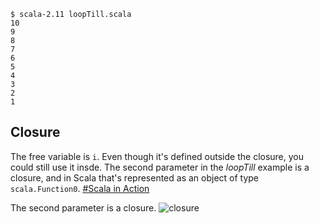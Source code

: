 
```
$ scala-2.11 loopTill.scala
10
9
8
7
6
5
4
3
2
1
```


## Closure

The free variable is `i`. Even though it's defined outside the closure, you
could still use it insde. The second parameter in the _loopTill_ example is a
closure, and in Scala that's represented as an object of type `scala.Function0`.
[#Scala in Action](https://www.manning.com/books/scala-in-action#downloads)


The second parameter is a closure. ![closure][1]

[1]: https://raw.github.com/samuelololol/myfp/master/loopTill/closure.png
